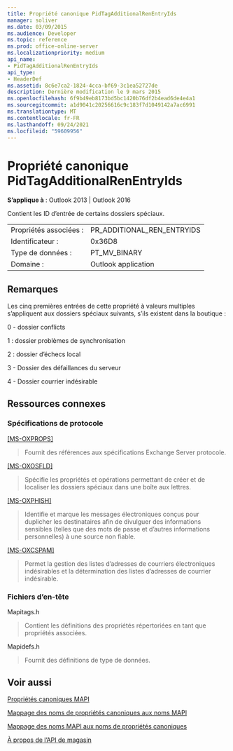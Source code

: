 ```yaml
---
title: Propriété canonique PidTagAdditionalRenEntryIds
manager: soliver
ms.date: 03/09/2015
ms.audience: Developer
ms.topic: reference
ms.prod: office-online-server
ms.localizationpriority: medium
api_name:
- PidTagAdditionalRenEntryIds
api_type:
- HeaderDef
ms.assetid: 8c6e7ca2-1824-4cca-bf69-3c1ea52727de
description: Dernière modification le 9 mars 2015
ms.openlocfilehash: 6f9b49eb8173bd5bc1420b76df2b4ead6de4e4a1
ms.sourcegitcommit: a1d9041c20256616c9c183f7d1049142a7ac6991
ms.translationtype: MT
ms.contentlocale: fr-FR
ms.lasthandoff: 09/24/2021
ms.locfileid: "59609956"
---
```

# <a name="pidtagadditionalrenentryids-canonical-property"></a>Propriété canonique PidTagAdditionalRenEntryIds

  
  
**S’applique à** : Outlook 2013 | Outlook 2016 
  
Contient les ID d’entrée de certains dossiers spéciaux. 
  
|||
|:-----|:-----|
|Propriétés associées :  <br/> |PR_ADDITIONAL_REN_ENTRYIDS  <br/> |
|Identificateur :  <br/> |0x36D8  <br/> |
|Type de données :  <br/> |PT_MV_BINARY  <br/> |
|Domaine :  <br/> |Outlook application  <br/> |
   
## <a name="remarks"></a>Remarques

Les cinq premières entrées de cette propriété à valeurs multiples s’appliquent aux dossiers spéciaux suivants, s’ils existent dans la boutique :
  
0 - dossier conflicts
  
1 : dossier problèmes de synchronisation
  
2 : dossier d’échecs local
  
3 - Dossier des défaillances du serveur
  
4 - Dossier courrier indésirable
  
## <a name="related-resources"></a>Ressources connexes

### <a name="protocol-specifications"></a>Spécifications de protocole

[[MS-OXPROPS]](https://msdn.microsoft.com/library/f6ab1613-aefe-447d-a49c-18217230b148%28Office.15%29.aspx)
  
> Fournit des références aux spécifications Exchange Server protocole.
    
[[MS-OXOSFLD]](https://msdn.microsoft.com/library/a60e9c16-2ba8-424b-b60c-385a8a2837cb%28Office.15%29.aspx)
  
> Spécifie les propriétés et opérations permettant de créer et de localiser les dossiers spéciaux dans une boîte aux lettres.
    
[[MS-OXPHISH]](https://msdn.microsoft.com/library/ed49ab26-ba13-4d4c-8a94-98d4ceecd4b7%28Office.15%29.aspx)
  
> Identifie et marque les messages électroniques conçus pour duplicher les destinataires afin de divulguer des informations sensibles (telles que des mots de passe et d’autres informations personnelles) à une source non fiable.
    
[[MS-OXCSPAM]](https://msdn.microsoft.com/library/522f8587-4aed-4cd6-831b-40bd87862189%28Office.15%29.aspx)
  
> Permet la gestion des listes d’adresses de courriers électroniques indésirables et la détermination des listes d’adresses de courrier indésirable.
    
### <a name="header-files"></a>Fichiers d’en-tête

Mapitags.h
  
> Contient les définitions des propriétés répertoriées en tant que propriétés associées.
    
Mapidefs.h
  
> Fournit des définitions de type de données.
    
## <a name="see-also"></a>Voir aussi



[Propriétés canoniques MAPI](mapi-canonical-properties.md)
  
[Mappage des noms de propriétés canoniques aux noms MAPI](mapping-canonical-property-names-to-mapi-names.md)
  
[Mappage des noms MAPI aux noms de propriétés canoniques](mapping-mapi-names-to-canonical-property-names.md)


[À propos de l’API de magasin](https://msdn.microsoft.com/library/aa192884.aspx)

